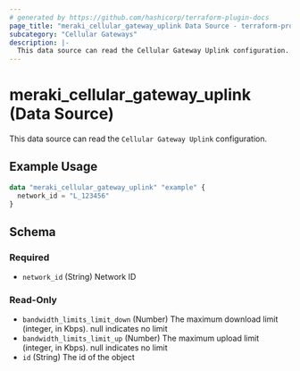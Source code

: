 ```yaml
---
# generated by https://github.com/hashicorp/terraform-plugin-docs
page_title: "meraki_cellular_gateway_uplink Data Source - terraform-provider-meraki"
subcategory: "Cellular Gateways"
description: |-
  This data source can read the Cellular Gateway Uplink configuration.
---
```


# meraki_cellular_gateway_uplink (Data Source)

This data source can read the `Cellular Gateway Uplink` configuration.

## Example Usage

```terraform
data "meraki_cellular_gateway_uplink" "example" {
  network_id = "L_123456"
}
```

<!-- schema generated by tfplugindocs -->
## Schema

### Required

- `network_id` (String) Network ID

### Read-Only

- `bandwidth_limits_limit_down` (Number) The maximum download limit (integer, in Kbps). null indicates no limit
- `bandwidth_limits_limit_up` (Number) The maximum upload limit (integer, in Kbps). null indicates no limit
- `id` (String) The id of the object
